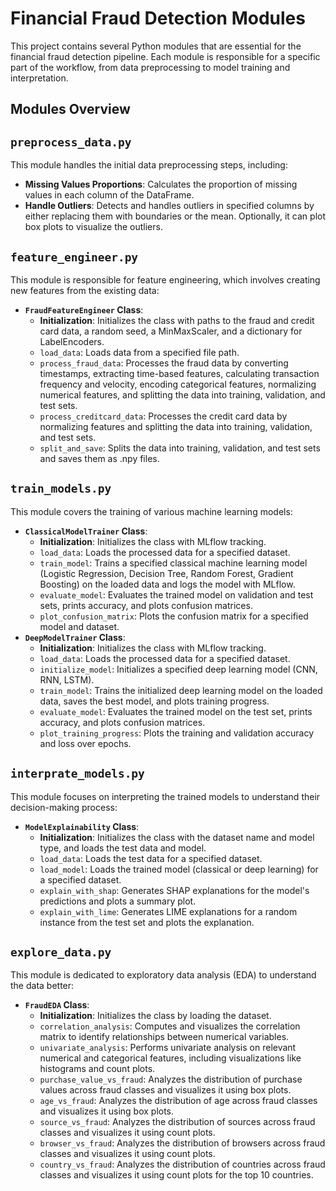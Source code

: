 # Financial Fraud Detection Modules

This project contains several Python modules that are essential for the financial fraud detection pipeline. Each module is responsible for a specific part of the workflow, from data preprocessing to model training and interpretation.

## Modules Overview

## `preprocess_data.py`

This module handles the initial data preprocessing steps, including:
- **Missing Values Proportions**: Calculates the proportion of missing values in each column of the DataFrame.
- **Handle Outliers**: Detects and handles outliers in specified columns by either replacing them with boundaries or the mean. Optionally, it can plot box plots to visualize the outliers.

## `feature_engineer.py`

This module is responsible for feature engineering, which involves creating new features from the existing data:
- **`FraudFeatureEngineer` Class**: 
  - **Initialization**: Initializes the class with paths to the fraud and credit card data, a random seed, a MinMaxScaler, and a dictionary for LabelEncoders.
  - `load_data`: Loads data from a specified file path.
  - `process_fraud_data`: Processes the fraud data by converting timestamps, extracting time-based features, calculating transaction frequency and velocity, encoding categorical features, normalizing numerical features, and splitting the data into training, validation, and test sets.
  - `process_creditcard_data`: Processes the credit card data by normalizing features and splitting the data into training, validation, and test sets.
  - `split_and_save`: Splits the data into training, validation, and test sets and saves them as .npy files.

## `train_models.py`

This module covers the training of various machine learning models:
- **`ClassicalModelTrainer` Class**:
  - **Initialization**: Initializes the class with MLflow tracking.
  - `load_data`: Loads the processed data for a specified dataset.
  - `train_model`: Trains a specified classical machine learning model (Logistic Regression, Decision Tree, Random Forest, Gradient Boosting) on the loaded data and logs the model with MLflow.
  - `evaluate_model`: Evaluates the trained model on validation and test sets, prints accuracy, and plots confusion matrices.
  - `plot_confusion_matrix`: Plots the confusion matrix for a specified model and dataset.
- **`DeepModelTrainer` Class**:
  - **Initialization**: Initializes the class with MLflow tracking.
  - `load_data`: Loads the processed data for a specified dataset.
  - `initialize_model`: Initializes a specified deep learning model (CNN, RNN, LSTM).
  - `train_model`: Trains the initialized deep learning model on the loaded data, saves the best model, and plots training progress.
  - `evaluate_model`: Evaluates the trained model on the test set, prints accuracy, and plots confusion matrices.
  - `plot_training_progress`: Plots the training and validation accuracy and loss over epochs.

## `interprate_models.py`

This module focuses on interpreting the trained models to understand their decision-making process:
- **`ModelExplainability` Class**:
  - **Initialization**: Initializes the class with the dataset name and model type, and loads the test data and model.
  - `load_data`: Loads the test data for a specified dataset.
  - `load_model`: Loads the trained model (classical or deep learning) for a specified dataset.
  - `explain_with_shap`: Generates SHAP explanations for the model's predictions and plots a summary plot.
  - `explain_with_lime`: Generates LIME explanations for a random instance from the test set and plots the explanation.

## `explore_data.py`

This module is dedicated to exploratory data analysis (EDA) to understand the data better:
- **`FraudEDA` Class**:
  - **Initialization**: Initializes the class by loading the dataset.
  - `correlation_analysis`: Computes and visualizes the correlation matrix to identify relationships between numerical variables.
  - `univariate_analysis`: Performs univariate analysis on relevant numerical and categorical features, including visualizations like histograms and count plots.
  - `purchase_value_vs_fraud`: Analyzes the distribution of purchase values across fraud classes and visualizes it using box plots.
  - `age_vs_fraud`: Analyzes the distribution of age across fraud classes and visualizes it using box plots.
  - `source_vs_fraud`: Analyzes the distribution of sources across fraud classes and visualizes it using count plots.
  - `browser_vs_fraud`: Analyzes the distribution of browsers across fraud classes and visualizes it using count plots.
  - `country_vs_fraud`: Analyzes the distribution of countries across fraud classes and visualizes it using count plots for the top 10 countries.
